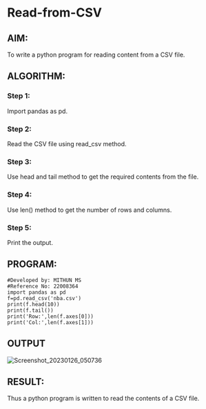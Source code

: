 # Read-from-CSV
## AIM:
To write a python program for reading content from a CSV file.

## ALGORITHM:
### Step 1:
Import pandas as pd.

### Step 2:
Read the CSV file using read_csv method.

### Step 3:
Use head and tail method to get the required contents from the file.

### Step 4:
Use len() method to get the number of rows and columns.

### Step 5:
Print the output.

## PROGRAM:
```
#Developed by: MITHUN MS
#Reference No: 22008364
import pandas as pd 
f=pd.read_csv('nba.csv')
print(f.head(10))
print(f.tail())
print('Row:',len(f.axes[0]))
print('Col:',len(f.axes[1]))
```
## OUTPUT
![Screenshot_20230126_050736](https://user-images.githubusercontent.com/118344695/214826298-106d1a9d-9e2c-4fa4-86dc-fa7dcce766b2.png)

## RESULT:
Thus a python program is written to read the contents of a CSV file.
